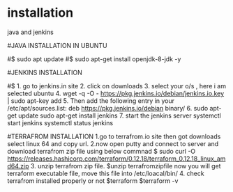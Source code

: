 # installation
java and jenkins


#JAVA INSTALLATION IN UBUNTU 

#$ sudo apt update
#$ sudo apt-get install openjdk-8-jdk -y


#JENKINS INSTALLATION

#$ 1. go to jenkins.in site
   2. click on downloads
   3. select your o/s , here i am selected ubuntu
   4. wget -q -O - https://pkg.jenkins.io/debian/jenkins.io.key | sudo apt-key add
   5. Then add the following entry in your /etc/apt/sources.list:
      deb https://pkg.jenkins.io/debian binary/
   6. sudo apt-get update
      sudo apt-get install jenkins
   7. start the jenkins server
      systemctl start jenkins
      systemctl status jenkins
      
 #TERRAFROM INSTALLATION
   1.go to terrafrom.io site then got downloads select linux 64 and copy url.
   2.now open putty and connect to server and download terrafrom zip file using below commnad
     $ sudo curl -O https://releases.hashicorp.com/terraform/0.12.18/terraform_0.12.18_linux_amd64.zip
   3. unzip terrafrom zip file.
      $unzip terrafromzipfile
      now you will get terraform executable file, move this file into /etc/loacal/bin/
   4. check terrafrom installed properly or not
     $terraform 
     $terraform -v
